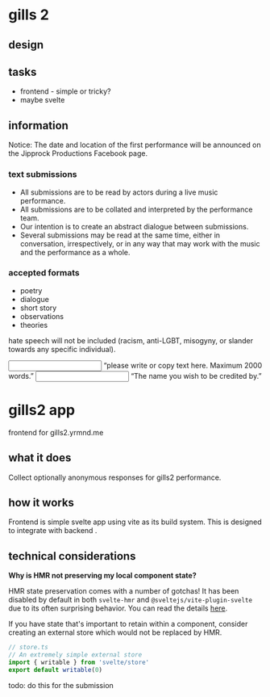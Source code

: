 # gills 2

## design

## tasks

- frontend - simple or tricky?
- maybe svelte

## information

Notice: The date and location of the first performance will be announced on the Jipprock Productions Facebook page.

### text submissions

- All submissions are to be read by actors during a live music performance.
- All submissions are to be collated and interpreted by the performance team.
- Our intention is to create an abstract dialogue between submissions.
- Several submissions may be read at the same time, either in conversation, irrespectively, or in any way that may work with the music and the performance as a whole.

### accepted formats

- poetry
- dialogue
- short story
- observations
- theories

hate speech will not be included (racism, anti-LGBT, misogyny, or slander towards any specific individual).

<input> “please write or copy text here. Maximum 2000 words.”</input>
<input> “The name you wish to be credited by.”</input>

# gills2 app

frontend for gills2.yrmnd.me

## what it does

Collect optionally anonymous responses for gills2 performance.

## how it works

Frontend is simple svelte app using vite as its build system.
This is designed to integrate with backend <not sure yet>.

## technical considerations

**Why is HMR not preserving my local component state?**

HMR state preservation comes with a number of gotchas! It has been disabled by default in both `svelte-hmr` and `@sveltejs/vite-plugin-svelte` due to its often surprising behavior. You can read the details [here](https://github.com/rixo/svelte-hmr#svelte-hmr).

If you have state that's important to retain within a component, consider creating an external store which would not be replaced by HMR.

```ts
// store.ts
// An extremely simple external store
import { writable } from 'svelte/store'
export default writable(0)
```

todo: do this for the submission